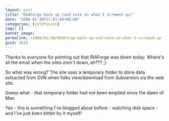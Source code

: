 ```yaml
---
layout: post
title: "RIAForge back up (and note on what I screwed up)"
date: "2008-01-30T11:01:00+06:00"
categories: [coldfusion]
tags: []
banner_image: 
permalink: /2008/01/30/RIAForge-back-up-and-note-on-what-I-screwed-up
guid: 2623
---
```


Thanks to everyone for pointing out that RIAForge was down today. Where's all the email when the sites <i>aren't</i> down, eh??? ;)

So what was wrong? The site uses a temporary folder to store data extracted from SVN when folks view/download from Subversion via the web site.

Guess what - that temporary folder had not been emptied since the dawn of Man.

Yes - this is something I've blogged about before - watching disk space - and I've just been bitten by it myself!